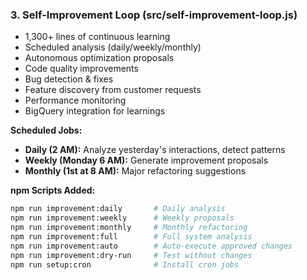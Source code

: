 ### 3. **Self-Improvement Loop** (src/self-improvement-loop.js)

- 1,300+ lines of continuous learning
- Scheduled analysis (daily/weekly/monthly)
- Autonomous optimization proposals
- Code quality improvements
- Bug detection & fixes
- Feature discovery from customer requests
- Performance monitoring
- BigQuery integration for learnings

**Scheduled Jobs:**

- **Daily (2 AM):** Analyze yesterday's interactions, detect patterns
- **Weekly (Monday 6 AM):** Generate improvement proposals
- **Monthly (1st at 8 AM):** Major refactoring suggestions

**npm Scripts Added:**

```bash
npm run improvement:daily       # Daily analysis
npm run improvement:weekly      # Weekly proposals
npm run improvement:monthly     # Monthly refactoring
npm run improvement:full        # Full system analysis
npm run improvement:auto        # Auto-execute approved changes
npm run improvement:dry-run     # Test without changes
npm run setup:cron              # Install cron jobs
```
